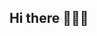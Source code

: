 ## Hi there 🙋🏻‍♀️ 

<!--
**jacquelinel33/jacquelinel33** is a ✨ _special_ ✨ repository because its `README.md` (this file) appears on your GitHub profile.

Hello, I'm Jacqueline. I'm an aspiring data analyst with a background in retail buying and SaaS project management, transitioning into analytics through self-directed learning. 

📚 Projects
Welcome to my portfolio! Here are some highlights of my analytical work:
More projects coming soon as I continue building my analytics portfolio!

🛠️ Tools & Technologies
Analytics & Visualization: SQL, Tableau, Excel, Python (Pandas, NumPy, Seaborn, Matplotlib, Scikit-learn), R (ggplot2)
Development & Environments: JupyterLab, RStudio, VS Code, GitHub, Kaggle
Databases: PostgreSQL
Collaboration & Workflow: JIRA, Zendesk, Salesforce, Confluence

👋🏻 Connect with Me
💼 LinkedIn: [Connect with me](https://www.linkedin.com/in/jacquelinelee3/)
